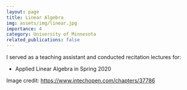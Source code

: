 ```yaml
---
layout: page
title: Linear Algebra
img: assets/img/linear.jpg
importance: 4
category: University of Minnesota
related_publications: false
---
```


I served as a teaching assistant and conducted recitation lectures for:

- Applied Linear Algebra in Spring 2020

Image credit: https://www.intechopen.com/chapters/37786
